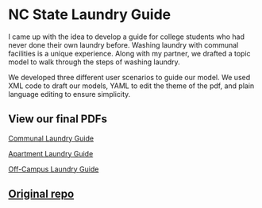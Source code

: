 # NC State Laundry Guide

I came up with the idea to develop a guide for college students who had never done their own laundry before. Washing laundry with communal facilities is a unique experience. Along with my partner, we drafted a topic model to walk through the steps of washing laundry.

We developed three different user scenarios to guide our model. We used XML code to draft our models, YAML to edit the theme of the pdf, and plain language editing to ensure simplicity. 

## View our final PDFs

[Communal Laundry Guide](../laundry-guide/out/communal.pdf)

[Apartment Laundry Guide](../laundry-guide/out/stackable.pdf)

[Off-Campus Laundry Guide](../laundry-guide/out/communal.pdf)

## [Original repo](https://github.com/sezito2/Laundry-DITA-model)
